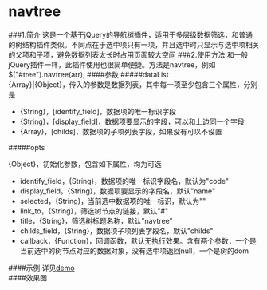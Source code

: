 # navtree
###1.简介
这是一个基于jQuery的导航树插件，适用于多层级数据筛选，和普通的树结构插件类似。不同点在于选中项只有一项，并且选中时只显示与选中项相关的父项和子项，避免数据列表太长时占用页面较大空间
###2.使用方法
和一般jQuery插件一样，此插件使用也很简单便捷。方法是navtree，例如$("#tree").navtree(arr);
####参数
#####dataList    
{Array}|{Object}，传入的参数是数据列表，其中每一项至少包含三个属性，分别是    
- {String}，[identify_field]，数据项的唯一标识字段    
- {String}，[display_field]，数据项要显示的字段，可以和上边同一个字段    
- {Array}，[childs]，数据项的子项列表字段，如果没有可以不设置   

#####opts<br/>

{Object}，初始化参数，包含如下属性，均为可选    
- identify_field，{String}，数据项的唯一标识字段名，默认为"code"    
- display_field，{String}，数据项要显示的字段名，默认"name"    
- selected，{String}，当前选中数据项的唯一标识，默认为""    
- link_to，{String}，筛选树节点的链接，默认"#"    
- title，{String}，筛选树标题名称，默认"navtree"    
- childs_field，{String}，数据项子项列表字段名，默认"childs"    
- callback，{Function}，回调函数，默认无执行效果。含有两个参数，一个是当前选中的树节点对应的数据对象，没有选中项返回null，一个是树的dom    

####示例
详见[demo](https://github.com/Leesson/navtree/blob/master/demo.html)    
####效果图
